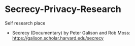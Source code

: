 # Secrecy-Privacy-Research
Self research place

- Secrecy (Documentary) by Peter Galison and Rob Moss: https://galison.scholar.harvard.edu/secrecy
